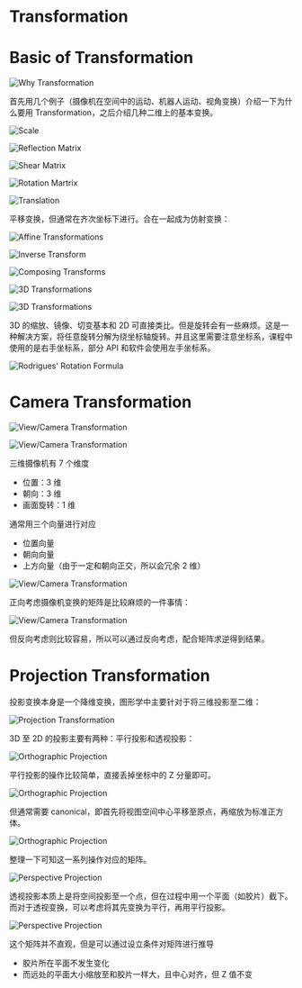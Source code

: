 # Transformation

# Basic of Transformation

![Why Transformation](https://assets.ng-tech.icu/item/202304172216606.jpg)

首先用几个例子（摄像机在空间中的运动、机器人运动、视角变换）介绍一下为什么要用 Transformation，之后介绍几种二维上的基本变换。

![Scale](https://assets.ng-tech.icu/item/202304172216620.jpg)

![Reflection Matrix](https://assets.ng-tech.icu/item/202304172216636.jpg)

![Shear Matrix](https://assets.ng-tech.icu/item/202304172216651.jpg)

![Rotation Martrix](https://assets.ng-tech.icu/item/202304172216665.jpg)

![Translation](https://assets.ng-tech.icu/item/202304172216679.jpg)

平移变换，但通常在齐次坐标下进行。合在一起成为仿射变换：

![Affine Transformations](https://assets.ng-tech.icu/item/202304172216692.jpg)

![Inverse Transform](https://assets.ng-tech.icu/item/202304172216706.jpg)

![Composing Transforms](https://assets.ng-tech.icu/item/202304172216720.jpg)

![3D Transformations](https://assets.ng-tech.icu/item/202304172216734.jpg)

![3D Transformations](https://assets.ng-tech.icu/item/202304172216749.jpg)

3D 的缩放、镜像、切变基本和 2D 可直接类比。但是旋转会有一些麻烦。这是一种解决方案，将任意旋转分解为绕坐标轴旋转。并且这里需要注意坐标系，课程中使用的是右手坐标系，部分 API 和软件会使用左手坐标系。

![Rodrigues' Rotation Formula](https://assets.ng-tech.icu/item/202304172216762.jpg)

# Camera Transformation

![View/Camera Transformation](https://assets.ng-tech.icu/item/202304172216778.jpg)

![View/Camera Transformation](https://assets.ng-tech.icu/item/202304172216792.jpg)

三维摄像机有 7 个维度

- 位置：3 维
- 朝向：3 维
- 画面旋转：1 维

通常用三个向量进行对应

- 位置向量
- 朝向向量
- 上方向量（由于一定和朝向正交，所以会冗余 2 维）

![View/Camera Transformation](https://assets.ng-tech.icu/item/202304172216807.jpg)

正向考虑摄像机变换的矩阵是比较麻烦的一件事情：

![View/Camera Transformation](https://assets.ng-tech.icu/item/202304172216821.jpg)

但反向考虑则比较容易，所以可以通过反向考虑，配合矩阵求逆得到结果。

# Projection Transformation

投影变换本身是一个降维变换，图形学中主要针对于将三维投影至二维：

![Projection Transformation](https://assets.ng-tech.icu/item/202304172216837.jpg)

3D 至 2D 的投影主要有两种：平行投影和透视投影：

![Orthographic Projection](https://assets.ng-tech.icu/item/202304172216853.jpg)

平行投影的操作比较简单，直接丢掉坐标中的 Z 分量即可。

![Orthographic Projection](https://assets.ng-tech.icu/item/202304172216868.jpg)

但通常需要 canonical，即首先将视图空间中心平移至原点，再缩放为标准正方体。

![Orthographic Projection](https://assets.ng-tech.icu/item/202304172216883.jpg)

整理一下可知这一系列操作对应的矩阵。

![Perspective Projection](https://assets.ng-tech.icu/item/202304172216898.jpg)

透视投影本质上是将空间投影至一个点，但在过程中用一个平面（如胶片）截下。而对于透视变换，可以考虑将其先变换为平行，再用平行投影。

![Perspective Projection](https://assets.ng-tech.icu/item/202304172216912.jpg)

这个矩阵并不直观，但是可以通过设立条件对矩阵进行推导

- 胶片所在平面不发生变化
- 而远处的平面大小缩放至和胶片一样大，且中心对齐，但 Z 值不变
